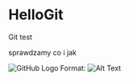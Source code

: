 # HelloGit
Git test

sprawdzamy co i jak


![GitHub Logo](/images/logo.png)
Format: ![Alt Text](https://www.colorland.pl/sites/default/files/inline/images/kot1_1_0.jpg)
